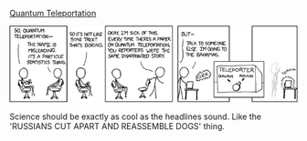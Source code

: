 [Quantum Teleportation](https://xkcd.com/465)

![Quantum Teleportation](./random_comic.png)

Science should be exactly as cool as the headlines sound.  Like the 'RUSSIANS CUT APART AND REASSEMBLE DOGS' thing.

